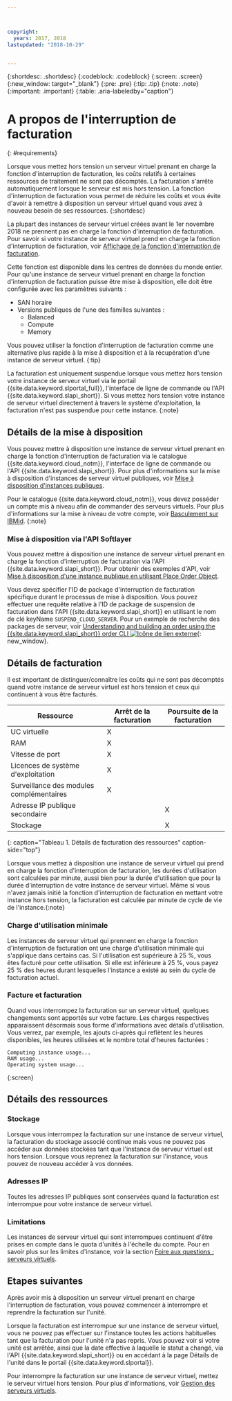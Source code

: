 ```yaml
---



copyright:
  years: 2017, 2018
lastupdated: "2018-10-29"


---
```


{:shortdesc: .shortdesc}
{:codeblock: .codeblock}
{:screen: .screen}
{:new_window: target="_blank"}
{:pre: .pre}
{:tip: .tip}
{:note: .note}
{:important: .important}
{:table: .aria-labeledby="caption"}

# A propos de l'interruption de facturation
{: #requirements}

Lorsque vous mettez hors tension un serveur virtuel prenant en charge la fonction d'interruption de facturation, les coûts relatifs à certaines ressources de traitement ne sont pas décomptés. La facturation s'arrête automatiquement lorsque le serveur est mis hors tension. La fonction d'interruption de facturation vous permet de réduire les coûts et vous évite d'avoir à remettre à disposition un serveur virtuel quand vous avez à nouveau besoin de ses ressources.
{:shortdesc}

La plupart des instances de serveur virtuel créées avant le 1er novembre 2018 ne prennent pas en charge la fonction d'interruption de facturation. Pour savoir si votre instance de serveur virtuel prend en charge la fonction d'interruption de facturation, voir [Affichage de la fonction d'interruption de facturation](vsi_viewing_suspend.html).  

Cette fonction est disponible dans les centres de données du monde entier. Pour qu'une instance de serveur virtuel prenant en charge la fonction d'interruption de facturation puisse être mise à disposition, elle doit être configurée avec les paramètres suivants :

* SAN horaire
* Versions publiques de l'une des familles suivantes :
  * Balanced
  * Compute
  * Memory

Vous pouvez utiliser la fonction d'interruption de facturation comme une alternative plus rapide à la mise à disposition et à la récupération d'une instance de serveur virtuel.
{:tip}

La facturation est uniquement suspendue lorsque vous mettez hors tension votre instance de serveur virtuel via le portail {{site.data.keyword.slportal_full}}, l'interface de ligne de commande ou l'API {{site.data.keyword.slapi_short}}. Si vous mettez hors tension votre instance de serveur virtuel directement à travers le système d'exploitation, la facturation n'est pas suspendue pour cette instance.
{:note}

## Détails de la mise à disposition

Vous pouvez mettre à disposition une instance de serveur virtuel prenant en charge la fonction d'interruption de facturation via le catalogue {{site.data.keyword.cloud_notm}}, l'interface de ligne de commande ou l'API {{site.data.keyword.slapi_short}}. Pour plus d'informations sur la mise à disposition d'instances de serveur virtuel publiques, voir [Mise à disposition d'instances publiques](../vsi/vsi_provision_public.html).

Pour le catalogue {{site.data.keyword.cloud_notm}}, vous devez posséder un compte mis à niveau afin de commander des serveurs virtuels. Pour plus d'informations sur la mise à niveau de votre compte, voir [Basculement sur IBMid](https://console.bluemix.net/docs/admin/softlayerlink.html).
{:note}

### Mise à disposition via l'API Softlayer
Vous pouvez mettre à disposition une instance de serveur virtuel prenant en charge la fonction d'interruption de facturation via l'API {{site.data.keyword.slapi_short}}. Pour obtenir des exemples d'API, voir [Mise à disposition d'une instance publique en utilisant Place Order Object](../vsi/vsi_provision_api.html#provisioning-a-public-instance-using-place-order-object). 

Vous devez spécifier l'ID de package d'interruption de facturation spécifique durant le processus de mise à disposition. Vous pouvez effectuer une requête relative à l'ID de package de suspension de facturation dans l'API {{site.data.keyword.slapi_short}} en utilisant le nom de clé keyName `SUSPEND_CLOUD_SERVER`. Pour un exemple de recherche des packages de serveur, voir [Understanding and building an order using the {{site.data.keyword.slapi_short}} order CLI ![Icône de lien externe](../icons/launch-glyph.svg "Icône de lien externe")](https://softlayer.github.io/article/understanding-ordering/){: new_window}.

## Détails de facturation

Il est important de distinguer/connaître les coûts qui ne sont pas décomptés quand votre instance de serveur virtuel est hors tension et ceux qui continuent à vous être facturés.

| Ressource                      | Arrêt de la facturation   | Poursuite de la facturation |
| ----------------------------- | ----------------- | ---------------- |
| UC virtuelle                          |          X        |                  |
| RAM                           |          X        |                  |
| Vitesse de port                    |          X        |                  |
| Licences de système d'exploitation     |          X        |                  |
| Surveillance des modules complémentaires            |          X        |                  |
| Adresse IP publique secondaire |                   |         X        |
| Stockage                       |                   |         X        |
{: caption="Tableau 1. Détails de facturation des ressources" caption-side="top"}   

Lorsque vous mettez à disposition une instance de serveur virtuel qui prend en charge la fonction d'interruption de facturation, les durées d'utilisation sont calculées par minute, aussi bien pour la durée d'utilisation que pour la durée d'interruption de votre instance de serveur virtuel. Même si vous n'avez jamais initié la fonction d'interruption de facturation en mettant votre instance hors tension, la facturation est calculée par minute de cycle de vie de l'instance.{:note}

### Charge d'utilisation minimale
Les instances de serveur virtuel qui prennent en charge la fonction d'interruption de facturation ont une charge d'utilisation minimale qui s'applique dans certains cas. Si l'utilisation est supérieure à 25 %, vous êtes facturé pour cette utilisation. Si elle est inférieure à 25 %, vous payez 25 % des heures durant lesquelles l'instance a existé au sein du cycle de facturation actuel. 

### Facture et facturation
Quand vous interrompez la facturation sur un serveur virtuel, quelques changements sont apportés sur votre facture. Les charges respectives apparaissent désormais sous forme d'informations avec détails d'utilisation. Vous verrez, par exemple, les ajouts ci-après qui reflètent les heures disponibles, les heures utilisées et le nombre total d'heures facturées :

```
Computing instance usage...
RAM usage...
Operating system usage...
```
{:screen}

## Détails des ressources

### Stockage

Lorsque vous interrompez la facturation sur une instance de serveur virtuel, la facturation du stockage associé continue mais vous ne pouvez pas accéder aux données stockées tant que l'instance de serveur virtuel est hors tension. Lorsque vous reprenez la facturation sur l'instance, vous pouvez de nouveau accéder à vos données. 

### Adresses IP

Toutes les adresses IP publiques sont conservées quand la facturation est interrompue pour votre instance de serveur virtuel.

### Limitations

Les instances de serveur virtuel qui sont interrompues continuent d'être prises en compte dans le quota d'unités à l'échelle du compte. Pour en savoir plus sur les limites d'instance, voir la section [Foire aux questions : serveurs virtuels](vsi_faqs_vs.html#concurrent).

## Etapes suivantes
Après avoir mis à disposition un serveur virtuel prenant en charge l'interruption de facturation, vous pouvez commencer à interrompre et reprendre la facturation sur l'unité.

Lorsque la facturation est interrompue sur une instance de serveur virtuel, vous ne pouvez pas effectuer sur l'instance toutes les actions habituelles tant que la facturation pour l'unité n'a pas repris. Vous pouvez voir si votre unité est arrêtée, ainsi que la date effective à laquelle le statut a changé, via l'API {{site.data.keyword.slapi_short}} ou en accédant à la page Détails de l'unité dans le portail {{site.data.keyword.slportal}}.

Pour interrompre la facturation sur une instance de serveur virtuel, mettez le serveur virtuel hors tension. Pour plus d'informations, voir [Gestion des serveurs virtuels](vsi_managing.html).
